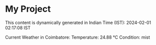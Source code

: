 # My Project

This content is dynamically generated in Indian Time (IST): 2024-02-01 02:17:08 IST


Current Weather in Coimbatore:
Temperature: 24.88 °C
Condition: mist
